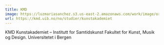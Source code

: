 ```yaml
---
title: KMD
image: https://luzmariasanchez.s3.us-east-2.amazonaws.com/work/image/original/FKMD_UiB_Logo_1_Avs_Eng_CMYK_Sort.jpg
url: https://kmd.uib.no/no/studier/kunstakademiet
---
```


KMD Kunstakademiet – Institutt for Samtidskunst
Fakultet for Kunst, Musik og Design. Universitetet i Bergen

